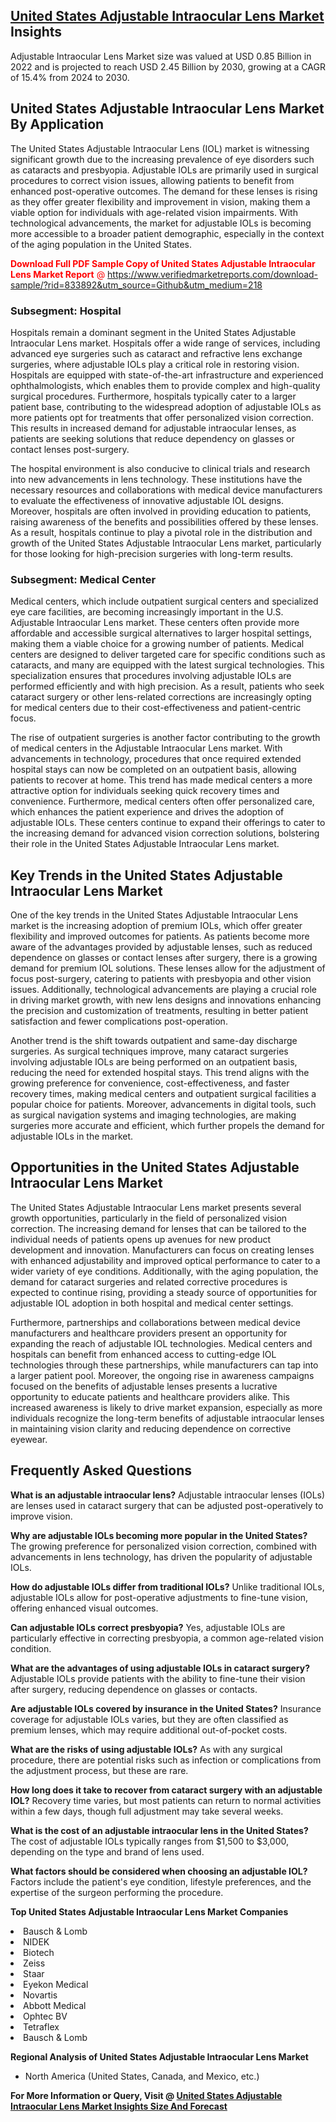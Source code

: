 <h2><a href="https://www.verifiedmarketreports.com/download-sample/?rid=833892&amp;utm_source=Github&amp;utm_medium=218" target="_blank">United States Adjustable Intraocular Lens Market</a> Insights</h2><p>Adjustable Intraocular Lens Market size was valued at USD 0.85 Billion in 2022 and is projected to reach USD 2.45 Billion by 2030, growing at a CAGR of 15.4% from 2024 to 2030.</p><p><h2>United States Adjustable Intraocular Lens Market By Application</h2> <p>The United States Adjustable Intraocular Lens (IOL) market is witnessing significant growth due to the increasing prevalence of eye disorders such as cataracts and presbyopia. Adjustable IOLs are primarily used in surgical procedures to correct vision issues, allowing patients to benefit from enhanced post-operative outcomes. The demand for these lenses is rising as they offer greater flexibility and improvement in vision, making them a viable option for individuals with age-related vision impairments. With technological advancements, the market for adjustable IOLs is becoming more accessible to a broader patient demographic, especially in the context of the aging population in the United States. <p><span class=""><span style="color: #ff0000;"><strong>Download Full PDF Sample Copy of United States Adjustable Intraocular Lens Market Report</strong> @ </span><a href="https://www.verifiedmarketreports.com/download-sample/?rid=833892&amp;utm_source=Github&amp;utm_medium=218" target="_blank">https://www.verifiedmarketreports.com/download-sample/?rid=833892&amp;utm_source=Github&amp;utm_medium=218</a></span></p></p> <h3>Subsegment: Hospital</h3> <p>Hospitals remain a dominant segment in the United States Adjustable Intraocular Lens market. Hospitals offer a wide range of services, including advanced eye surgeries such as cataract and refractive lens exchange surgeries, where adjustable IOLs play a critical role in restoring vision. Hospitals are equipped with state-of-the-art infrastructure and experienced ophthalmologists, which enables them to provide complex and high-quality surgical procedures. Furthermore, hospitals typically cater to a larger patient base, contributing to the widespread adoption of adjustable IOLs as more patients opt for treatments that offer personalized vision correction. This results in increased demand for adjustable intraocular lenses, as patients are seeking solutions that reduce dependency on glasses or contact lenses post-surgery.</p> <p>The hospital environment is also conducive to clinical trials and research into new advancements in lens technology. These institutions have the necessary resources and collaborations with medical device manufacturers to evaluate the effectiveness of innovative adjustable IOL designs. Moreover, hospitals are often involved in providing education to patients, raising awareness of the benefits and possibilities offered by these lenses. As a result, hospitals continue to play a pivotal role in the distribution and growth of the United States Adjustable Intraocular Lens market, particularly for those looking for high-precision surgeries with long-term results.</p> <h3>Subsegment: Medical Center</h3> <p>Medical centers, which include outpatient surgical centers and specialized eye care facilities, are becoming increasingly important in the U.S. Adjustable Intraocular Lens market. These centers often provide more affordable and accessible surgical alternatives to larger hospital settings, making them a viable choice for a growing number of patients. Medical centers are designed to deliver targeted care for specific conditions such as cataracts, and many are equipped with the latest surgical technologies. This specialization ensures that procedures involving adjustable IOLs are performed efficiently and with high precision. As a result, patients who seek cataract surgery or other lens-related corrections are increasingly opting for medical centers due to their cost-effectiveness and patient-centric focus.</p> <p>The rise of outpatient surgeries is another factor contributing to the growth of medical centers in the Adjustable Intraocular Lens market. With advancements in technology, procedures that once required extended hospital stays can now be completed on an outpatient basis, allowing patients to recover at home. This trend has made medical centers a more attractive option for individuals seeking quick recovery times and convenience. Furthermore, medical centers often offer personalized care, which enhances the patient experience and drives the adoption of adjustable IOLs. These centers continue to expand their offerings to cater to the increasing demand for advanced vision correction solutions, bolstering their role in the United States Adjustable Intraocular Lens market.</p> <h2>Key Trends in the United States Adjustable Intraocular Lens Market</h2> <p>One of the key trends in the United States Adjustable Intraocular Lens market is the increasing adoption of premium IOLs, which offer greater flexibility and improved outcomes for patients. As patients become more aware of the advantages provided by adjustable lenses, such as reduced dependence on glasses or contact lenses after surgery, there is a growing demand for premium IOL solutions. These lenses allow for the adjustment of focus post-surgery, catering to patients with presbyopia and other vision issues. Additionally, technological advancements are playing a crucial role in driving market growth, with new lens designs and innovations enhancing the precision and customization of treatments, resulting in better patient satisfaction and fewer complications post-operation.</p> <p>Another trend is the shift towards outpatient and same-day discharge surgeries. As surgical techniques improve, many cataract surgeries involving adjustable IOLs are being performed on an outpatient basis, reducing the need for extended hospital stays. This trend aligns with the growing preference for convenience, cost-effectiveness, and faster recovery times, making medical centers and outpatient surgical facilities a popular choice for patients. Moreover, advancements in digital tools, such as surgical navigation systems and imaging technologies, are making surgeries more accurate and efficient, which further propels the demand for adjustable IOLs in the market.</p> <h2>Opportunities in the United States Adjustable Intraocular Lens Market</h2> <p>The United States Adjustable Intraocular Lens market presents several growth opportunities, particularly in the field of personalized vision correction. The increasing demand for lenses that can be tailored to the individual needs of patients opens up avenues for new product development and innovation. Manufacturers can focus on creating lenses with enhanced adjustability and improved optical performance to cater to a wider variety of eye conditions. Additionally, with the aging population, the demand for cataract surgeries and related corrective procedures is expected to continue rising, providing a steady source of opportunities for adjustable IOL adoption in both hospital and medical center settings.</p> <p>Furthermore, partnerships and collaborations between medical device manufacturers and healthcare providers present an opportunity for expanding the reach of adjustable IOL technologies. Medical centers and hospitals can benefit from enhanced access to cutting-edge IOL technologies through these partnerships, while manufacturers can tap into a larger patient pool. Moreover, the ongoing rise in awareness campaigns focused on the benefits of adjustable lenses presents a lucrative opportunity to educate patients and healthcare providers alike. This increased awareness is likely to drive market expansion, especially as more individuals recognize the long-term benefits of adjustable intraocular lenses in maintaining vision clarity and reducing dependence on corrective eyewear.</p> <h2>Frequently Asked Questions</h2> <p><b>What is an adjustable intraocular lens?</b> Adjustable intraocular lenses (IOLs) are lenses used in cataract surgery that can be adjusted post-operatively to improve vision.</p> <p><b>Why are adjustable IOLs becoming more popular in the United States?</b> The growing preference for personalized vision correction, combined with advancements in lens technology, has driven the popularity of adjustable IOLs.</p> <p><b>How do adjustable IOLs differ from traditional IOLs?</b> Unlike traditional IOLs, adjustable IOLs allow for post-operative adjustments to fine-tune vision, offering enhanced visual outcomes.</p> <p><b>Can adjustable IOLs correct presbyopia?</b> Yes, adjustable IOLs are particularly effective in correcting presbyopia, a common age-related vision condition.</p> <p><b>What are the advantages of using adjustable IOLs in cataract surgery?</b> Adjustable IOLs provide patients with the ability to fine-tune their vision after surgery, reducing dependence on glasses or contacts.</p> <p><b>Are adjustable IOLs covered by insurance in the United States?</b> Insurance coverage for adjustable IOLs varies, but they are often classified as premium lenses, which may require additional out-of-pocket costs.</p> <p><b>What are the risks of using adjustable IOLs?</b> As with any surgical procedure, there are potential risks such as infection or complications from the adjustment process, but these are rare.</p> <p><b>How long does it take to recover from cataract surgery with an adjustable IOL?</b> Recovery time varies, but most patients can return to normal activities within a few days, though full adjustment may take several weeks.</p> <p><b>What is the cost of an adjustable intraocular lens in the United States?</b> The cost of adjustable IOLs typically ranges from $1,500 to $3,000, depending on the type and brand of lens used.</p> <p><b>What factors should be considered when choosing an adjustable IOL?</b> Factors include the patient's eye condition, lifestyle preferences, and the expertise of the surgeon performing the procedure.</p> </p><p><strong>Top United States Adjustable Intraocular Lens Market Companies</strong></p><div data-test-id=""><p><li>Bausch & Lomb</li><li> NIDEK</li><li> Biotech</li><li> Zeiss</li><li> Staar</li><li> Eyekon Medical</li><li> Novartis</li><li> Abbott Medical</li><li> Ophtec BV</li><li> Tetraflex</li><li> Bausch & Lomb</li></p><div><strong>Regional Analysis of&nbsp;United States Adjustable Intraocular Lens Market</strong></div><ul><li dir="ltr"><p dir="ltr">North America&nbsp;(United States, Canada, and Mexico, etc.)</p></li></ul><p><strong>For More Information or Query, Visit @&nbsp;</strong><strong><a href="https://www.verifiedmarketreports.com/product/adjustable-intraocular-lens-market/?utm_source=Github&amp;utm_medium=218" target="_blank">United States Adjustable Intraocular Lens Market Insights Size And Forecast</a></strong></p></div>
